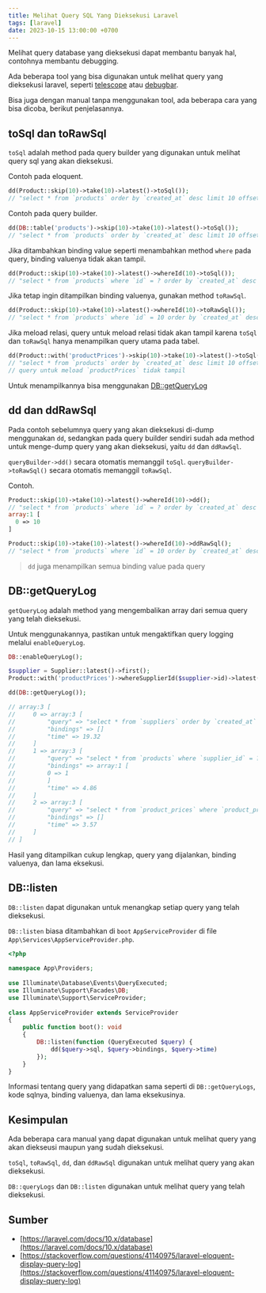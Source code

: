 ```yaml
---
title: Melihat Query SQL Yang Dieksekusi Laravel
tags: [laravel]
date: 2023-10-15 13:00:00 +0700
---
```


Melihat query database yang dieksekusi dapat membantu banyak hal, contohnya membantu debugging.

<!--more-->

Ada beberapa tool yang bisa digunakan untuk melihat query yang dieksekusi laravel, seperti [telescope](https://laravel.com/docs/10.x/telescope) atau [debugbar](https://github.com/barryvdh/laravel-debugbar).

Bisa juga dengan manual tanpa menggunakan tool, ada beberapa cara yang bisa dicoba, berikut penjelasannya.

## toSql dan toRawSql

`toSql` adalah method pada query builder yang digunakan untuk melihat query sql yang akan dieksekusi.

Contoh pada eloquent.

```php
dd(Product::skip(10)->take(10)->latest()->toSql());
// "select * from `products` order by `created_at` desc limit 10 offset 10"
```

Contoh pada query builder.

```php
dd(DB::table('products')->skip(10)->take(10)->latest()->toSql());
// "select * from `products` order by `created_at` desc limit 10 offset 10"
```

Jika ditambahkan binding value seperti menambahkan method `where` pada query, binding valuenya tidak akan tampil.

```php
dd(Product::skip(10)->take(10)->latest()->whereId(10)->toSql());
// "select * from `products` where `id` = ? order by `created_at` desc limit 10 offset 10"
```

Jika tetap ingin ditampilkan binding valuenya, gunakan method `toRawSql`.

```php
dd(Product::skip(10)->take(10)->latest()->whereId(10)->toRawSql());
// "select * from `products` where `id` = 10 order by `created_at` desc limit 10 offset 10"
```

Jika meload relasi, query untuk meload relasi tidak akan tampil karena `toSql` dan `toRawSql` hanya menampilkan query utama pada tabel.

```php
dd(Product::with('productPrices')->skip(10)->take(10)->latest()->toSql());
// "select * from `products` order by `created_at` desc limit 10 offset 10"
// query untuk meload `productPrices` tidak tampil
```

Untuk menampilkannya bisa menggunakan [DB::getQueryLog](#DB::getQueryLog)

## dd dan ddRawSql

Pada contoh sebelumnya query yang akan dieksekusi di-dump menggunakan `dd`, sedangkan pada query builder sendiri sudah ada method untuk menge-dump query yang akan dieksekusi, yaitu `dd` dan `ddRawSql`.

`queryBuilder->dd()` secara otomatis memanggil `toSql`. `queryBuilder->toRawSql()` secara otomatis memanggil `toRawSql`.

Contoh.

```php
Product::skip(10)->take(10)->latest()->whereId(10)->dd();
// "select * from `products` where `id` = ? order by `created_at` desc limit 10 offset 10" 
array:1 [
  0 => 10
]
```

```php
Product::skip(10)->take(10)->latest()->whereId(10)->ddRawSql();
// "select * from `products` where `id` = 10 order by `created_at` desc limit 10 offset 10"
```

> `dd` juga menampilkan semua binding value pada query

## DB::getQueryLog

`getQueryLog` adalah method yang mengembalikan array dari semua query yang telah dieksekusi.

Untuk menggunakannya, pastikan untuk mengaktifkan query logging melalui `enableQueryLog`.

```php
DB::enableQueryLog();

$supplier = Supplier::latest()->first();
Product::with('productPrices')->whereSupplierId($supplier->id)->latest()->get();

dd(DB::getQueryLog());

// array:3 [
//     0 => array:3 [
//         "query" => "select * from `suppliers` order by `created_at` desc limit 1"
//         "bindings" => []
//         "time" => 19.32
//     ]
//     1 => array:3 [
//         "query" => "select * from `products` where `supplier_id` = ? order by `created_at` desc"
//         "bindings" => array:1 [
//         0 => 1
//         ]
//         "time" => 4.86
//     ]
//     2 => array:3 [
//         "query" => "select * from `product_prices` where `product_prices`.`product_id` in (1, 2)"
//         "bindings" => []
//         "time" => 3.57
//     ]
// ]
```

Hasil yang ditampilkan cukup lengkap, query yang dijalankan, binding valuenya, dan lama eksekusi.

## DB::listen

`DB::listen` dapat digunakan untuk menangkap setiap query yang telah dieksekusi.

`DB::listen` biasa ditambahkan di `boot` `AppServiceProvider` di file `App\Services\AppServiceProvider.php`.

```php
<?php
 
namespace App\Providers;
 
use Illuminate\Database\Events\QueryExecuted;
use Illuminate\Support\Facades\DB;
use Illuminate\Support\ServiceProvider;
 
class AppServiceProvider extends ServiceProvider
{
    public function boot(): void
    {
        DB::listen(function (QueryExecuted $query) {
            dd($query->sql, $query->bindings, $query->time)
        });
    }
}
```

Informasi tentang query yang didapatkan sama seperti di `DB::getQueryLogs`, kode sqlnya, binding valuenya, dan lama eksekusinya.

## Kesimpulan

Ada beberapa cara manual yang dapat digunakan untuk melihat query yang akan diekseusi maupun yang sudah dieksekusi.

`toSql`, `toRawSql`, `dd`, dan `ddRawSql` digunakan untuk melihat query yang akan dieksekusi.

`DB::queryLogs` dan `DB::listen` digunakan untuk melihat query yang telah dieksekusi.

## Sumber

- [https://laravel.com/docs/10.x/database](https://laravel.com/docs/10.x/database)
- [https://stackoverflow.com/questions/41140975/laravel-eloquent-display-query-log](https://stackoverflow.com/questions/41140975/laravel-eloquent-display-query-log)
